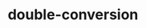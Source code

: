 ---
title: "double-conversion"
layout: cache
categories: [package, develop-2024-11-10]
meta: {"versions": ["3.3.0"], "compilers": ["gcc@=11.1.0", "gcc@=11.4.0", "gcc@=9.4.0", "oneapi@=2024.2.1"], "oss": ["ubuntu20.04", "ubuntu22.04"], "platforms": ["linux"], "targets": ["neoverse_v1", "ppc64le", "x86_64_v3"], "stacks": ["data-vis-sdk", "e4s", "e4s-neoverse_v1", "e4s-oneapi", "e4s-power", "e4s-rocm-external", "root"], "num_specs": 8, "num_specs_by_stack": {"root": 8, "e4s-power": 1, "data-vis-sdk": 2, "e4s-neoverse_v1": 1, "e4s": 2, "e4s-rocm-external": 1, "e4s-oneapi": 2}}
spec_details: [{"hash": "6k5kzyisw2j2enejdstf5mvsbvlfwptg", "compiler": "gcc@=9.4.0", "versions": ["3.3.0"], "os": "ubuntu20.04", "platform": "linux", "target": "ppc64le", "variants": ["build_system=cmake", "build_type=Release", "generator=make", "~ipo"], "stacks": ["root", "e4s-power"], "size": "-", "tarball": "https://binaries.spack.io/develop-2024-11-10/build_cache/linux-ubuntu20.04-ppc64le/gcc-9.4.0/double-conversion-3.3.0/linux-ubuntu20.04-ppc64le-gcc-9.4.0-double-conversion-3.3.0-6k5kzyisw2j2enejdstf5mvsbvlfwptg.spack"}, {"hash": "7qnxvhpiuiaj7vp7cw5ftx3ruwdmh7ax", "compiler": "gcc@=11.1.0", "versions": ["3.3.0"], "os": "ubuntu20.04", "platform": "linux", "target": "x86_64_v3", "variants": ["build_system=cmake", "build_type=Release", "generator=make", "~ipo"], "stacks": ["data-vis-sdk", "root"], "size": "-", "tarball": "https://binaries.spack.io/develop-2024-11-10/build_cache/linux-ubuntu20.04-x86_64_v3/gcc-11.1.0/double-conversion-3.3.0/linux-ubuntu20.04-x86_64_v3-gcc-11.1.0-double-conversion-3.3.0-7qnxvhpiuiaj7vp7cw5ftx3ruwdmh7ax.spack"}, {"hash": "sfl5b3xazhszyy2d4tgzsc4na6pbaddx", "compiler": "gcc@=11.1.0", "versions": ["3.3.0"], "os": "ubuntu20.04", "platform": "linux", "target": "x86_64_v3", "variants": ["build_system=cmake", "build_type=Release", "generator=make", "~ipo"], "stacks": ["data-vis-sdk", "root"], "size": "-", "tarball": "https://binaries.spack.io/develop-2024-11-10/build_cache/linux-ubuntu20.04-x86_64_v3/gcc-11.1.0/double-conversion-3.3.0/linux-ubuntu20.04-x86_64_v3-gcc-11.1.0-double-conversion-3.3.0-sfl5b3xazhszyy2d4tgzsc4na6pbaddx.spack"}, {"hash": "tng37bmhqbylyya7jbyj7twupyuoupmj", "compiler": "gcc@=11.4.0", "versions": ["3.3.0"], "os": "ubuntu22.04", "platform": "linux", "target": "neoverse_v1", "variants": ["build_system=cmake", "build_type=Release", "generator=make", "~ipo"], "stacks": ["root", "e4s-neoverse_v1"], "size": "-", "tarball": "https://binaries.spack.io/develop-2024-11-10/build_cache/linux-ubuntu22.04-neoverse_v1/gcc-11.4.0/double-conversion-3.3.0/linux-ubuntu22.04-neoverse_v1-gcc-11.4.0-double-conversion-3.3.0-tng37bmhqbylyya7jbyj7twupyuoupmj.spack"}, {"hash": "vohvv2yuyw7t3dnpmvpbcspsdermtxn4", "compiler": "gcc@=11.4.0", "versions": ["3.3.0"], "os": "ubuntu22.04", "platform": "linux", "target": "x86_64_v3", "variants": ["build_system=cmake", "build_type=Release", "generator=make", "~ipo"], "stacks": ["root", "e4s", "e4s-rocm-external"], "size": "-", "tarball": "https://binaries.spack.io/develop-2024-11-10/build_cache/linux-ubuntu22.04-x86_64_v3/gcc-11.4.0/double-conversion-3.3.0/linux-ubuntu22.04-x86_64_v3-gcc-11.4.0-double-conversion-3.3.0-vohvv2yuyw7t3dnpmvpbcspsdermtxn4.spack"}, {"hash": "ygk6yfuimciplcvv623uhopr7rgdz4gr", "compiler": "gcc@=11.4.0", "versions": ["3.3.0"], "os": "ubuntu22.04", "platform": "linux", "target": "x86_64_v3", "variants": ["build_system=cmake", "build_type=Release", "generator=make", "~ipo"], "stacks": ["root", "e4s"], "size": "-", "tarball": "https://binaries.spack.io/develop-2024-11-10/build_cache/linux-ubuntu22.04-x86_64_v3/gcc-11.4.0/double-conversion-3.3.0/linux-ubuntu22.04-x86_64_v3-gcc-11.4.0-double-conversion-3.3.0-ygk6yfuimciplcvv623uhopr7rgdz4gr.spack"}, {"hash": "va3thtv34reemhp2bk4jtpowzokqimqd", "compiler": "oneapi@=2024.2.1", "versions": ["3.3.0"], "os": "ubuntu22.04", "platform": "linux", "target": "x86_64_v3", "variants": ["build_system=cmake", "build_type=Release", "generator=make", "~ipo"], "stacks": ["root", "e4s-oneapi"], "size": "-", "tarball": "https://binaries.spack.io/develop-2024-11-10/build_cache/linux-ubuntu22.04-x86_64_v3/oneapi-2024.2.1/double-conversion-3.3.0/linux-ubuntu22.04-x86_64_v3-oneapi-2024.2.1-double-conversion-3.3.0-va3thtv34reemhp2bk4jtpowzokqimqd.spack"}, {"hash": "y32jtpwisjzffljaynj4h63ydysr5xsn", "compiler": "oneapi@=2024.2.1", "versions": ["3.3.0"], "os": "ubuntu22.04", "platform": "linux", "target": "x86_64_v3", "variants": ["build_system=cmake", "build_type=Release", "generator=make", "~ipo"], "stacks": ["root", "e4s-oneapi"], "size": "-", "tarball": "https://binaries.spack.io/develop-2024-11-10/build_cache/linux-ubuntu22.04-x86_64_v3/oneapi-2024.2.1/double-conversion-3.3.0/linux-ubuntu22.04-x86_64_v3-oneapi-2024.2.1-double-conversion-3.3.0-y32jtpwisjzffljaynj4h63ydysr5xsn.spack"}]
---